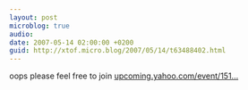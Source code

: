 ```yaml
---
layout: post
microblog: true
audio: 
date: 2007-05-14 02:00:00 +0200
guid: http://xtof.micro.blog/2007/05/14/t63488402.html
---
```

oops please feel free to join [upcoming.yahoo.com/event/151...](http://upcoming.yahoo.com/event/151198)
